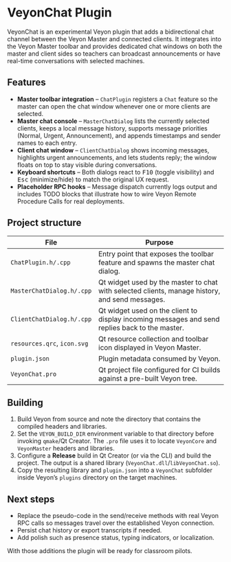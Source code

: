 # VeyonChat Plugin

VeyonChat is an experimental Veyon plugin that adds a bidirectional chat channel between the Veyon Master and connected clients. It integrates into the Veyon Master toolbar and provides dedicated chat windows on both the master and client sides so teachers can broadcast announcements or have real-time conversations with selected machines.

## Features
- **Master toolbar integration** – `ChatPlugin` registers a `Chat` feature so the master can open the chat window whenever one or more clients are selected.
- **Master chat console** – `MasterChatDialog` lists the currently selected clients, keeps a local message history, supports message priorities (Normal, Urgent, Announcement), and appends timestamps and sender names to each entry.
- **Client chat window** – `ClientChatDialog` shows incoming messages, highlights urgent announcements, and lets students reply; the window floats on top to stay visible during conversations.
- **Keyboard shortcuts** – Both dialogs react to <kbd>F10</kbd> (toggle visibility) and <kbd>Esc</kbd> (minimize/hide) to match the original UX request.
- **Placeholder RPC hooks** – Message dispatch currently logs output and includes TODO blocks that illustrate how to wire Veyon Remote Procedure Calls for real deployments.

## Project structure
| File | Purpose |
| --- | --- |
| `ChatPlugin.h/.cpp` | Entry point that exposes the toolbar feature and spawns the master chat dialog. |
| `MasterChatDialog.h/.cpp` | Qt widget used by the master to chat with selected clients, manage history, and send messages. |
| `ClientChatDialog.h/.cpp` | Qt widget used on the client to display incoming messages and send replies back to the master. |
| `resources.qrc`, `icon.svg` | Qt resource collection and toolbar icon displayed in Veyon Master. |
| `plugin.json` | Plugin metadata consumed by Veyon. |
| `VeyonChat.pro` | Qt project file configured for CI builds against a pre-built Veyon tree. |

## Building
1. Build Veyon from source and note the directory that contains the compiled headers and libraries.
2. Set the `VEYON_BUILD_DIR` environment variable to that directory before invoking `qmake`/Qt Creator. The `.pro` file uses it to locate `VeyonCore` and `VeyonMaster` headers and libraries.
3. Configure a **Release** build in Qt Creator (or via the CLI) and build the project. The output is a shared library (`VeyonChat.dll`/`libVeyonChat.so`).
4. Copy the resulting library and `plugin.json` into a `VeyonChat` subfolder inside Veyon’s `plugins` directory on the target machines.

## Next steps
- Replace the pseudo-code in the send/receive methods with real Veyon RPC calls so messages travel over the established Veyon connection.
- Persist chat history or export transcripts if needed.
- Add polish such as presence status, typing indicators, or localization.

With those additions the plugin will be ready for classroom pilots.
